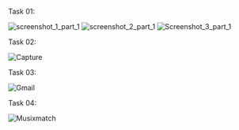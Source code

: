 Task 01:

![screenshot_1_part_1](https://github.com/user-attachments/assets/65aea38a-569c-4584-baa9-519bead02cb2)
![screenshot_2_part_1](https://github.com/user-attachments/assets/fd56b560-931e-4579-8a96-f5f52731587b)
![Screenshot_3_part_1](https://github.com/user-attachments/assets/a78379b3-4ac8-442f-8777-38a83077a32e)

Task 02:

![Capture](https://github.com/user-attachments/assets/1dba162f-315d-45f4-90b4-f167f1cc4648)


Task 03:

![Gmail](https://github.com/user-attachments/assets/059a2e27-2b68-40c4-b740-1d6350a702a1)

Task 04:

![Musixmatch](https://github.com/user-attachments/assets/312fbb6e-d652-4eab-a572-6fea04d4cd08)
